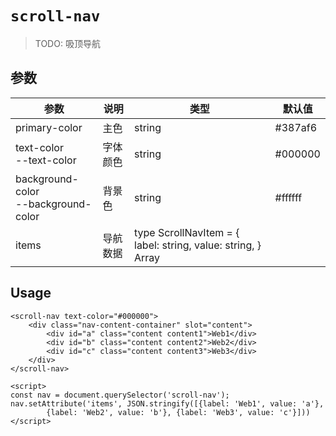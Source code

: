 # `scroll-nav`

> TODO: 吸顶导航

## 参数

| 参数                                     | 说明     | 类型                                                         | 默认值  |
| ---------------------------------------- | -------- | ------------------------------------------------------------ | ------- |
| primary-color                            | 主色     | string                                                       | #387af6 |
| text-color<br />--text-color             | 字体颜色 | string                                                       | #000000 |
| background-color<br />--background-color | 背景色   | string                                                       | #ffffff |
| items                                    | 导航数据 | type ScrollNavItem = {     label: string,     value: string, }<br />Array<ScrollNavItem> |         |




## Usage

```
<scroll-nav text-color="#000000">
    <div class="nav-content-container" slot="content">
        <div id="a" class="content content1">Web1</div>
        <div id="b" class="content content2">Web2</div>
        <div id="c" class="content content3">Web3</div>
    </div>
</scroll-nav>

<script>
const nav = document.querySelector('scroll-nav');
nav.setAttribute('items', JSON.stringify([{label: 'Web1', value: 'a'},
        {label: 'Web2', value: 'b'}, {label: 'Web3', value: 'c'}]))
</script>
```
